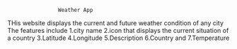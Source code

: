                     Weather App

THis website displays the current and future weather condition of any city
The features include
1.city name
2.icon that displays the current situation of a country
3.Latitude
4.Longitude
5.Description
6.Country and
7.Temperature
